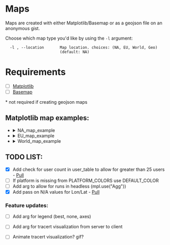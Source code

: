 
# Maps

Maps are created with either Matplotlib/Basemap or as a geojson file on an anonymous gist.

Choose which map type you'd like by using the `-l` argument:

```
  -l , --location       Map location. choices: (NA, EU, World, Geo)
                        (default: NA)
```

# Requirements

- [ ] [Matplotlib](https://matplotlib.org/1.2.1/users/installing.html)
- [ ] [Basemap](https://matplotlib.org/basemap/users/installing.html)

\* not required if creating geojson maps


## Matplotlib map examples:

<ul>
<li><details>
<summary>NA_map_example</a></summary>

![NA_map_example](https://github.com/blacktwin/JBOPS/raw/master/maps/NA_map_example.PNG "NA_map_example")

</details></li>

<li><details>
<summary>EU_map_example</a></summary>

![EU_map_example](https://github.com/blacktwin/JBOPS/raw/master/maps/EU_map_example.PNG "EU_map_example")

</details></li>

<li><details>
<summary>World_map_example</a></summary>

![World_map_example](https://github.com/blacktwin/JBOPS/raw/master/maps/World_map_example.PNG "World_map_example")
</details></li>
</ul>

## TODO LIST:

- [x] Add check for user count in user_table to allow for greater than 25 users - [Pull](https://github.com/blacktwin/JBOPS/pull/3)
- [ ] If platform is missing from PLATFORM_COLORS use DEFAULT_COLOR
- [ ] Add arg to allow for runs in headless (mpl.use("Agg")) 
- [x] Add pass on N/A values for Lon/Lat - [Pull](https://github.com/blacktwin/JBOPS/pull/2)

### Feature updates:

- [ ] Add arg for legend (best, none, axes)
- [ ] Add arg for tracert visualization from server to client
- [ ] Animate tracert visualization? gif?



